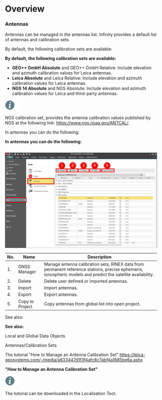 # Overview

### Antennas

Antennas can be managed in the antennas list. Infinity provides a default list of antennas and calibration sets.

By default, the following calibration sets are available:

**By default, the following calibration sets are available:**

- **GEO++ GmbH Absolute** and GEO++ GmbH Relative: Include elevation and azimuth calibration values for Leica antennas.
- **Leica Absolute** and Leica Relative: Include elevation and azimuth calibration values for Leica antennas.
- **NGS 14 Absolute** and NGS Absolute: Include elevation and azimuth calibration values for Leica and third-party antennas.

![Image](./data/icons/note.gif)

NGS calibration set, provides the antenna calibration values published by NGS at the following link: https://www.ngs.noaa.gov/ANTCAL/.

In antennas you can do the following:

**In antennas you can do the following:**

|  |  |
| --- | --- |

![Image](graphics/00813217.jpg)

| No. | Name | Description |
| --- | --- | --- |
| 1. | GNSS Manager | Manage antenna calibration sets, RINEX data from permanent reference stations, precise ephemeris, ionospheric models and predict the satellite availability. |
| 2. | Delete | Delete user defined or imported antennas. |
| 3. | Import | Import antennas. |
| 4. | Export | Export antennas. |
| 5. | Copy to Project | Copy antennas from global list into open project. |

See also:

**See also:**

Local and Global Data Objects

Antennas/Calibration Sets

The tutorial "How to Manage an Antenna Calibration Set" https://leica-geosystems.com/-/media/a633447d1f3f4afc8c7abf4a1685be6a.ashx

**"How to Manage an Antenna Calibration Set"**

![Image](./data/icons/note.gif)

The tutorial can be downloaded in the Localisation Tool.

